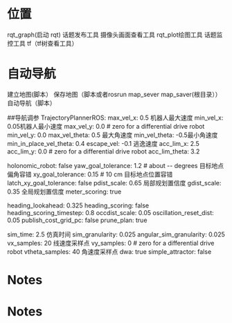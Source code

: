 # 位置
rqt_graph(启动 rqt)
话题发布工具
摄像头画面查看工具
rqt_plot绘图工具
话题监控工具
tf（tf树查看工具）

# 自动导航
建立地图(脚本）
保存地图（脚本或者rosrun map_sever map_saver(根目录））
自动导航（脚本）

##导航调参
TrajectoryPlannerROS:
   max_vel_x: 0.5 机器人最大速度
   min_vel_x: 0.05机器人最小速度
   max_vel_y: 0.0  # zero for a differential drive robot
   min_vel_y: 0.0
   max_vel_theta: 0.5 最大角速度
   min_vel_theta: -0.5最小角速度
   min_in_place_vel_theta: 0.4
   escape_vel: -0.1 逃逸速度
   acc_lim_x: 2.5
   acc_lim_y: 0.0  # zero for a differential drive robot
   acc_lim_theta: 3.2

   holonomic_robot: false
   yaw_goal_tolerance: 1.2 # about -- degrees 目标地点偏角容错
   xy_goal_tolerance: 0.15  # 10 cm 目标地点位置容错
   latch_xy_goal_tolerance: false
   pdist_scale: 0.65 局部规划置信度
   gdist_scale: 0.35 全局规划置信度
   meter_scoring: true

   heading_lookahead: 0.325
   heading_scoring: false
   heading_scoring_timestep: 0.8
   occdist_scale: 0.05
   oscillation_reset_dist: 0.05
   publish_cost_grid_pc: false
   prune_plan: true

   sim_time: 2.5 仿真时间
   sim_granularity: 0.025
   angular_sim_granularity: 0.025
   vx_samples: 20 线速度采样点
   vy_samples: 0  # zero for a differential drive robot
   vtheta_samples: 40 角速度采样点
   dwa: true
   simple_attractor: false
# Notes
# Notes
